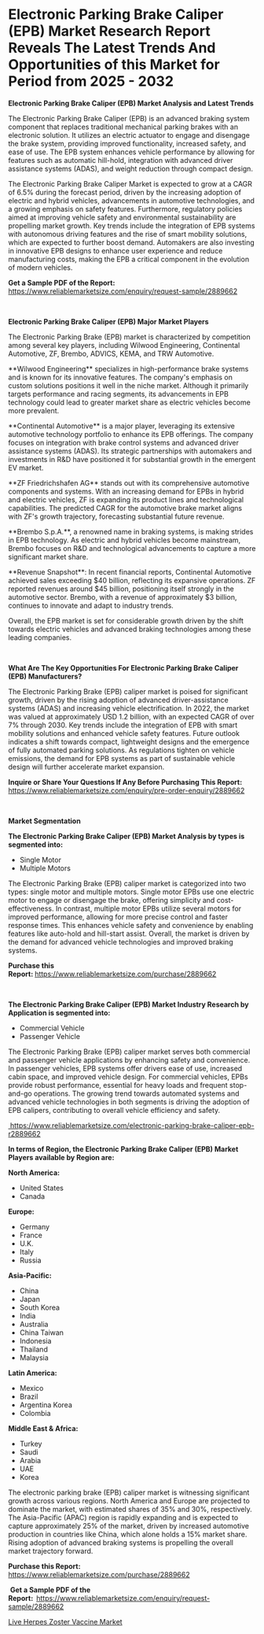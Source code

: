 <p><h1>Electronic Parking Brake Caliper (EPB) Market Research Report Reveals The Latest Trends And Opportunities of this Market for Period from 2025 - 2032</h1></p><p><strong>Electronic Parking Brake Caliper (EPB) Market Analysis and Latest Trends</strong></p>
<p><p>The Electronic Parking Brake Caliper (EPB) is an advanced braking system component that replaces traditional mechanical parking brakes with an electronic solution. It utilizes an electric actuator to engage and disengage the brake system, providing improved functionality, increased safety, and ease of use. The EPB system enhances vehicle performance by allowing for features such as automatic hill-hold, integration with advanced driver assistance systems (ADAS), and weight reduction through compact design.</p><p>The Electronic Parking Brake Caliper Market is expected to grow at a CAGR of 6.5% during the forecast period, driven by the increasing adoption of electric and hybrid vehicles, advancements in automotive technologies, and a growing emphasis on safety features. Furthermore, regulatory policies aimed at improving vehicle safety and environmental sustainability are propelling market growth. Key trends include the integration of EPB systems with autonomous driving features and the rise of smart mobility solutions, which are expected to further boost demand. Automakers are also investing in innovative EPB designs to enhance user experience and reduce manufacturing costs, making the EPB a critical component in the evolution of modern vehicles.</p></p>
<p><strong>Get a Sample PDF of the Report:&nbsp;</strong> <a href="https://www.reliablemarketsize.com/enquiry/request-sample/2889662?utm_campaign=3073&utm_medium=2&utm_source=Github&utm_content=ia&utm_term=14032025&utm_id=electronic-parking-brake-caliper-epb">https://www.reliablemarketsize.com/enquiry/request-sample/2889662</a></p>
<p>&nbsp;</p>
<p><strong>Electronic Parking Brake Caliper (EPB) Major Market Players</strong></p>
<p><p>The Electronic Parking Brake (EPB) market is characterized by competition among several key players, including Wilwood Engineering, Continental Automotive, ZF, Brembo, ADVICS, KEMA, and TRW Automotive. </p><p>**Wilwood Engineering** specializes in high-performance brake systems and is known for its innovative features. The company's emphasis on custom solutions positions it well in the niche market. Although it primarily targets performance and racing segments, its advancements in EPB technology could lead to greater market share as electric vehicles become more prevalent.</p><p>**Continental Automotive** is a major player, leveraging its extensive automotive technology portfolio to enhance its EPB offerings. The company focuses on integration with brake control systems and advanced driver assistance systems (ADAS). Its strategic partnerships with automakers and investments in R&D have positioned it for substantial growth in the emergent EV market.</p><p>**ZF Friedrichshafen AG** stands out with its comprehensive automotive components and systems. With an increasing demand for EPBs in hybrid and electric vehicles, ZF is expanding its product lines and technological capabilities. The predicted CAGR for the automotive brake market aligns with ZF's growth trajectory, forecasting substantial future revenue.</p><p>**Brembo S.p.A.**, a renowned name in braking systems, is making strides in EPB technology. As electric and hybrid vehicles become mainstream, Brembo focuses on R&D and technological advancements to capture a more significant market share.</p><p>**Revenue Snapshot**: In recent financial reports, Continental Automotive achieved sales exceeding $40 billion, reflecting its expansive operations. ZF reported revenues around $45 billion, positioning itself strongly in the automotive sector. Brembo, with a revenue of approximately $3 billion, continues to innovate and adapt to industry trends.</p><p>Overall, the EPB market is set for considerable growth driven by the shift towards electric vehicles and advanced braking technologies among these leading companies.</p></p>
<p>&nbsp;</p>
<p><strong>What Are The Key Opportunities For Electronic Parking Brake Caliper (EPB) Manufacturers?</strong></p>
<p><p>The Electronic Parking Brake (EPB) caliper market is poised for significant growth, driven by the rising adoption of advanced driver-assistance systems (ADAS) and increasing vehicle electrification. In 2022, the market was valued at approximately USD 1.2 billion, with an expected CAGR of over 7% through 2030. Key trends include the integration of EPB with smart mobility solutions and enhanced vehicle safety features. Future outlook indicates a shift towards compact, lightweight designs and the emergence of fully automated parking solutions. As regulations tighten on vehicle emissions, the demand for EPB systems as part of sustainable vehicle design will further accelerate market expansion.</p></p>
<p><strong>Inquire or Share Your Questions If Any Before Purchasing This Report:</strong> <a href="https://www.reliablemarketsize.com/enquiry/pre-order-enquiry/2889662?utm_campaign=3073&utm_medium=2&utm_source=Github&utm_content=ia&utm_term=14032025&utm_id=electronic-parking-brake-caliper-epb">https://www.reliablemarketsize.com/enquiry/pre-order-enquiry/2889662</a></p>
<p>&nbsp;</p>
<p><strong>Market Segmentation</strong></p>
<p><strong>The Electronic Parking Brake Caliper (EPB) Market Analysis by types is segmented into:</strong></p>
<p><ul><li>Single Motor</li><li>Multiple Motors</li></ul></p>
<p><p>The Electronic Parking Brake (EPB) caliper market is categorized into two types: single motor and multiple motors. Single motor EPBs use one electric motor to engage or disengage the brake, offering simplicity and cost-effectiveness. In contrast, multiple motor EPBs utilize several motors for improved performance, allowing for more precise control and faster response times. This enhances vehicle safety and convenience by enabling features like auto-hold and hill-start assist. Overall, the market is driven by the demand for advanced vehicle technologies and improved braking systems.</p></p>
<p><strong>Purchase this Report:&nbsp;</strong><a href="https://www.reliablemarketsize.com/purchase/2889662?utm_campaign=3073&utm_medium=2&utm_source=Github&utm_content=ia&utm_term=14032025&utm_id=electronic-parking-brake-caliper-epb">https://www.reliablemarketsize.com/purchase/2889662</a></p>
<p>&nbsp;</p>
<p><strong>The Electronic Parking Brake Caliper (EPB) Market Industry Research by Application is segmented into:</strong></p>
<p><ul><li>Commercial Vehicle</li><li>Passenger Vehicle</li></ul></p>
<p><p>The Electronic Parking Brake (EPB) caliper market serves both commercial and passenger vehicle applications by enhancing safety and convenience. In passenger vehicles, EPB systems offer drivers ease of use, increased cabin space, and improved vehicle design. For commercial vehicles, EPBs provide robust performance, essential for heavy loads and frequent stop-and-go operations. The growing trend towards automated systems and advanced vehicle technologies in both segments is driving the adoption of EPB calipers, contributing to overall vehicle efficiency and safety.</p></p>
<p><a href="https://www.reliablemarketsize.com/electronic-parking-brake-caliper-epb-r2889662?utm_campaign=3073&utm_medium=2&utm_source=Github&utm_content=ia&utm_term=14032025&utm_id=electronic-parking-brake-caliper-epb">&nbsp;https://www.reliablemarketsize.com/electronic-parking-brake-caliper-epb-r2889662</a></p>
<p><strong>In terms of Region, the Electronic Parking Brake Caliper (EPB) Market Players available by Region are:</strong></p>
<p>
    <p> <strong> North America: </strong>
        <ul>
            <li>United States</li>
            <li>Canada</li>
        </ul>
        </p> 
    <p> <strong> Europe: </strong>
        <ul>
            <li>Germany</li>
            <li>France</li>
            <li>U.K.</li>
            <li>Italy</li>
            <li>Russia</li>
        </ul>
        </p> 
    <p> <strong> Asia-Pacific: </strong>
        <ul>
            <li>China</li>
            <li>Japan</li>
            <li>South Korea</li>
            <li>India</li>
            <li>Australia</li>
            <li>China Taiwan</li>
            <li>Indonesia</li>
            <li>Thailand</li>
            <li>Malaysia</li>
        </ul>
        </p> 
    <p> <strong> Latin America: </strong>
        <ul>
            <li>Mexico</li>
            <li>Brazil</li>
            <li>Argentina Korea</li>
            <li>Colombia</li>
        </ul>
        </p> 
    <p> <strong> Middle East & Africa: </strong>
        <ul>
            <li>Turkey</li>
            <li>Saudi</li>
            <li>Arabia</li>
            <li>UAE</li>
            <li>Korea</li>
        </ul>
    </p>
    </p>
<p><p>The electronic parking brake (EPB) caliper market is witnessing significant growth across various regions. North America and Europe are projected to dominate the market, with estimated shares of 35% and 30%, respectively. The Asia-Pacific (APAC) region is rapidly expanding and is expected to capture approximately 25% of the market, driven by increased automotive production in countries like China, which alone holds a 15% market share. Rising adoption of advanced braking systems is propelling the overall market trajectory forward.</p></p>
<p><strong>Purchase this Report: </strong><a href="https://www.reliablemarketsize.com/purchase/2889662?utm_campaign=3073&utm_medium=2&utm_source=Github&utm_content=ia&utm_term=14032025&utm_id=electronic-parking-brake-caliper-epb">https://www.reliablemarketsize.com/purchase/2889662</a></p>
<p>&nbsp;<strong>Get a Sample PDF of the Report:&nbsp;&nbsp;</strong><a href="https://www.reliablemarketsize.com/enquiry/request-sample/2889662?utm_campaign=3073&utm_medium=2&utm_source=Github&utm_content=ia&utm_term=14032025&utm_id=electronic-parking-brake-caliper-epb">https://www.reliablemarketsize.com/enquiry/request-sample/2889662</a></p>
<p><strong></strong></p>
<p><p><a href="https://github.com/leehihkl/Market-Research-Report-List-1/blob/main/live-herpes-zoster-vaccine-market.md?utm_campaign=3073&utm_medium=2&utm_source=Github&utm_content=ia&utm_term=14032025&utm_id=electronic-parking-brake-caliper-epb">Live Herpes Zoster Vaccine Market</a></p></p>